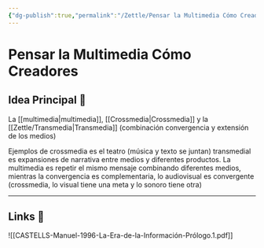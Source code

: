 ```yaml
---
{"dg-publish":true,"permalink":"/Zettle/Pensar la Multimedia Cómo Creadores/","title":"Pensar la Multimedia Cómo Creadores","updated":"2023-12-30T18:05:55.626-05:00"}
---
```



# Pensar la Multimedia Cómo Creadores

## Idea Principal 🧠

La [[multimedia\|multimedia]], [[Crossmedia\|Crossmedia]] y la [[Zettle/Transmedia\|Transmedia]] (combinación convergencia y extensión de los medios) 

Ejemplos de crossmedia es el teatro (música y texto se juntan) transmedial es expansiones de narrativa entre medios y diferentes productos. La multimedia es repetir el mismo mensaje combinando diferentes medios, mientras la convergencia es complementaria, lo audiovisual es convergente (crossmedia, lo visual tiene una meta y lo sonoro tiene otra)

- - - 

## Links 📎

![[CASTELLS-Manuel-1996-La-Era-de-la-Información-Prólogo.1.pdf]]

